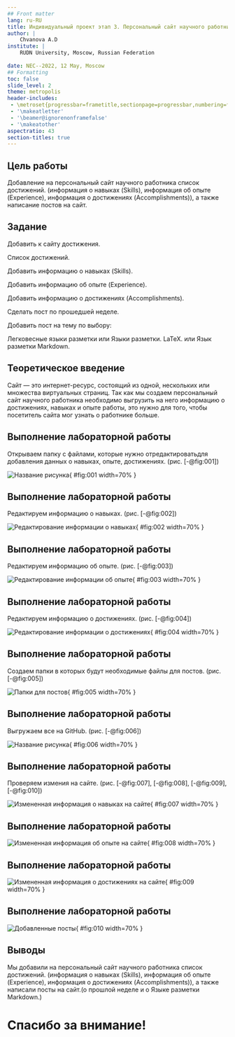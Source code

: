 ```yaml
---
## Front matter
lang: ru-RU
title: Индивидуальный проект этап 3. Персональный сайт научного работника
author: |
	Chvanova A.D
institute: |
	RUDN University, Moscow, Russian Federation
	
date: NEC--2022, 12 May, Moscow
## Formatting
toc: false
slide_level: 2
theme: metropolis
header-includes: 
 - \metroset{progressbar=frametitle,sectionpage=progressbar,numbering=fraction}
 - '\makeatletter'
 - '\beamer@ignorenonframefalse'
 - '\makeatother'
aspectratio: 43
section-titles: true
---
```


## Цель работы

Добавление на персональный сайт научного работника список достижений.
(информация о навыках (Skills), информация об опыте (Experience), информация о достижениях (Accomplishments)), а также написание постов на сайт.

## Задание

Добавить к сайту достижения.

Список достижений.

Добавить информацию о навыках (Skills).

Добавить информацию об опыте (Experience).

Добавить информацию о достижениях (Accomplishments).

Сделать пост по прошедшей неделе.

Добавить пост на тему по выбору:

Легковесные языки разметки или Языки разметки. LaTeX. или Язык разметки Markdown.

## Теоретическое введение

Сайт  — это интернет-ресурс, состоящий из одной, нескольких или множества виртуальных страниц. Так как мы создаем  персональный сайт научного работника необходимо выгрузить на него информацию о достижениях, навыках и опыте работы, это нужно для того, чтобы посетитель сайта мог узнать о работнике больше.


## Выполнение лабораторной работы

Открываем папку с файлами, которые нужно отредактироватьдля добавления данных о навыках, опыте, достижениях. (рис. [-@fig:001])

![Название рисунка](image/1.png){ #fig:001 width=70% }

## Выполнение лабораторной работы

Редактируем информацию о навыках. (рис. [-@fig:002])

![Редактирование информации о навыках](image/2.png){ #fig:002 width=70% }

## Выполнение лабораторной работы


Редактируем информацию об опыте. (рис. [-@fig:003])

![Редактирование информации об опыте](image/3.png){ #fig:003 width=70% }

## Выполнение лабораторной работы


Редактируем информацию о достижениях. (рис. [-@fig:004])

![Редактирование информации о достижениях](image/4.png){ #fig:004 width=70% }

## Выполнение лабораторной работы

Создаем папки в которых будут необходимые файлы для постов. (рис. [-@fig:005])

![Папки для постов](image/6.png){ #fig:005 width=70% }

## Выполнение лабораторной работы

Выгружаем все на GitHub. (рис. [-@fig:006])

![Название рисунка](image/11.png){ #fig:006 width=70% }

## Выполнение лабораторной работы

Проверяем измения на сайте. (рис. [-@fig:007], [-@fig:008], [-@fig:009], [-@fig:010])

![Измененная информация о навыках на сайте](image/7.png){ #fig:007 width=70% }

## Выполнение лабораторной работы

![Измененная информация об опыте на сайте](image/8.png){ #fig:008 width=70% }

## Выполнение лабораторной работы

![Измененная информация о достижениях на сайте](image/9.png){ #fig:009 width=70% }

## Выполнение лабораторной работы

![Добавленные посты](image/10.png){ #fig:010 width=70% }


## Выводы

Мы добавили на персональный сайт научного работника список достижений.
(информация о навыках (Skills), информация об опыте (Experience), информация о достижениях (Accomplishments)), а также написали посты на сайт.(о прошлой неделе и о Языке разметки Markdown.)

# Спасибо за внимание!
